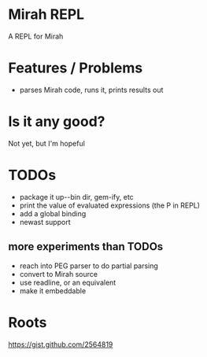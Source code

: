 Mirah REPL
========
A REPL for Mirah

# Features / Problems

 - parses Mirah code, runs it, prints results out

# Is it any good?

Not yet, but I'm hopeful

# TODOs

* package it up--bin dir, gem-ify, etc
* print the value of evaluated expressions (the P in REPL)
* add a global binding
* newast support

## more experiments than TODOs
* reach into PEG parser to do partial parsing
* convert to Mirah source
* use readline, or an equivalent
* make it embeddable



# Roots

https://gist.github.com/2564819
